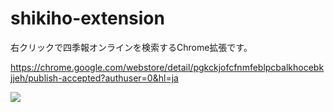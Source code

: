 # shikiho-extension
右クリックで四季報オンラインを検索するChrome拡張です。

https://chrome.google.com/webstore/detail/pgkckjofcfnmfeblpcbalkhocebkjjeh/publish-accepted?authuser=0&hl=ja

<img src="https://lh3.googleusercontent.com/YtqDp_kiUcC_7ps7s37LryGbZhbJxSCQ9uSLk1gXHAAIXb9ydtIEfg5pkslrXDPQPanswOZx0A=w640-h400-e365">

